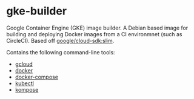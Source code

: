# gke-builder
Google Container Engine (GKE) image builder. A Debian based image for building and deploying Docker images from a CI environmnet (such as CircleCI). Based off [google/cloud-sdk:slim](https://hub.docker.com/r/google/cloud-sdk/).

Contains the following command-line tools:
  * [gcloud](https://cloud.google.com/sdk/gcloud/)
  * [docker](https://docs.docker.com/engine/reference/commandline/cli/)
  * [docker-compose](https://docs.docker.com/compose/reference/overview/)
  * [kubectl](https://kubernetes.io/docs/user-guide/kubectl-overview/)
  * [kompose](http://kompose.io/)
